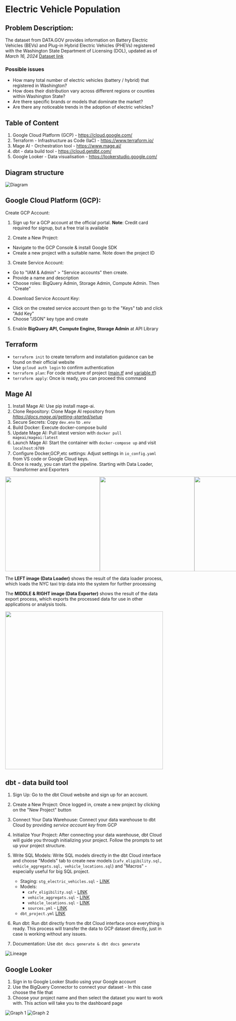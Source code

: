 # Electric Vehicle Population

## Problem Description:
The dataset from DATA.GOV provides information on Battery Electric Vehicles (BEVs) and Plug-in Hybrid Electric Vehicles (PHEVs) registered with the Washington State Department of Licensing (DOL), updated as of *March 16, 2024* [Dataset link](https://catalog.data.gov/dataset/electric-vehicle-population-data)

### Possible issues ### 
* How many total number of electric vehicles (battery / hybrid) that registered in Washington? 
* How does their distribution vary across different regions or counties within Washington State?
* Are there specific brands or models that dominate the market?
* Are there any noticeable trends in the adoption of electric vehicles?

## Table of Content 
1. Google Cloud Platform (GCP) - https://cloud.google.com/ 
2. Terraform - Infrastructure as Code (IaC) - https://www.terraform.io/
3. Mage AI - Orchestration tool - https://www.mage.ai/
5. dbt - data build tool - https://cloud.getdbt.com/
6. Google Looker - Data visualisation - https://lookerstudio.google.com/

## Diagram structure
![Diagram](https://github.com/zukui1984/electric-vehicle-population-project/blob/master/images/miro%20diagram.jpg)

## Google Cloud Platform (GCP):
Create GCP Account:

1. Sign up for a GCP account at the official portal.
**Note**: Credit card required for signup, but a free trial is available

2. Create a New Project:
- Navigate to the GCP Console & install Google SDK
- Create a new project with a suitable name. Note down the project ID

3. Create Service Account:
- Go to "IAM & Admin" > "Service accounts" then create. 
- Provide a name and description
- Choose roles: BigQuery Admin, Storage Admin, Compute Admin. Then "Create"

4. Download Service Account Key:
- Click on the created service account then go to the "Keys" tab and click "Add Key"
- Choose "JSON" key type and create

5. Enable **BigQuery API, Compute Engine, Storage Admin** at API Library

## Terraform 
* `terraform init` to create terraform and installation guidance can be found on their official website
* Use `gcloud auth login` to confirm authentication 
* `terraform plan`: For code structure of project ([main.tf](https://github.com/zukui1984/electric-vehicle-population-project/blob/master/terraform/main.tf) and [variable.tf](https://github.com/zukui1984/electric-vehicle-population-project/blob/master/terraform/variable.tf))
* `terraform apply`: Once is ready, you can proceed this command

## Mage AI
1. Install Mage AI: Use pip install mage-ai.
2. Clone Repository: Clone Mage AI repository from *https://docs.mage.ai/getting-started/setup*
3. Secure Secrets: Copy `dev.env` to `.env`
4. Build Docker: Execute docker-compose build
5. Update Mage AI: Pull latest version with `docker pull mageai/mageai:latest`
6. Launch Mage AI: Start the container with `docker-compose up` and visit `localhost:6789`
7. Configure Docker,GCP,etc settings: Adjust settings in `io_config.yaml` from VS code or Google Cloud keys.
8. Once is ready, you can start the pipeline. Starting with Data Loader, Transformer and Exporters

<div style="display: flex; justify-content: space-between;">
  <img src="https://github.com/zukui1984/dbt_project/blob/master/data-loader.JPG" width="300" />
  <img src="https://github.com/zukui1984/dbt_project/blob/master/data%20exporter.JPG" width="300" />
  <img src="https://github.com/zukui1984/dbt_project/blob/master/data%20exporter.JPG" width="300" />
</div>
<p>The <b>LEFT image (Data Loader)</b> shows the result of the data loader process, which loads the NYC taxi trip data into the system for further processing</p>
<p>The <b>MIDDLE  & RIGHT image (Data Exporter)</b> shows the result of the data export process, which exports the processed data for use in other applications or analysis tools.</p>

 <img src="https://github.com/zukui1984/electric-vehicle-population-project/blob/master/images/mage-tree.JPG" width="500" />

## dbt - data build tool
1. Sign Up: Go to the dbt Cloud website and sign up for an account.
2. Create a New Project: Once logged in, create a new project by clicking on the "New Project" button
3. Connect Your Data Warehouse: Connect your data warehouse to dbt Cloud by providing *service account key* from GCP
4. Initialize Your Project: After connecting your data warehouse, dbt Cloud will guide you through initializing your project. Follow the prompts to set up your project structure.
5. Write SQL Models: Write SQL models directly in the dbt Cloud interface and choose "Models" tab to create new models (`cafv_eligibility.sql, vehicle_aggregats.sql, vehicle_locations.sql`) and "Macros" - especially useful for big SQL project.

    -  Staging: `stg_electric_vehicles.sql` - [LINK](https://github.com/zukui1984/electric-vehicle-population-project/blob/master/dbt/models/staging/stg_electric_vehicles.sql)
    -  Models:
        -    `cafv_eligibility.sql` - [LINK](https://github.com/zukui1984/electric-vehicle-population-project/blob/master/dbt/models/cafv_eligibility.sql)
        -    `vehicle_aggregats.sql` - [LINK](https://github.com/zukui1984/electric-vehicle-population-project/blob/master/dbt/models/vehicle_aggregats.sql)
        -    `vehicle_locations.sql` - [LINK](https://github.com/zukui1984/electric-vehicle-population-project/blob/master/dbt/models/vehicle_locations.sql)
        -    `sources.yml` - [LINK](https://github.com/zukui1984/electric-vehicle-population-project/blob/master/dbt/models/sources.yml)
    -  `dbt_project.yml` [LINK](https://github.com/zukui1984/electric-vehicle-population-project/blob/master/dbt/dbt_project.yml)

7. Run dbt: Run dbt directly from the dbt Cloud interface once everything is ready. This process will transfer the data to GCP dataset directly, just in case is working without any issues.
8. Documentation: Use `dbt docs generate & dbt docs generate`

![Lineage](https://github.com/zukui1984/electric-vehicle-population-project/blob/master/images/dbt%20lineage.JPG)

## Google Looker
1. Sign in to Google Looker Studio using your Google account 
2. Use the BigQuery Connector to connect your dataset - In this case choose the file that 
3. Choose your project name and then select the dataset you want to work with. This action will take you to the dashboard page

![Graph 1](https://github.com/zukui1984/electric-vehicle-population-project/blob/master/images/visualisation-1_update.JPG)
![Graph 2](https://github.com/zukui1984/electric-vehicle-population-project/blob/master/images/visualisation-1.JPG)




